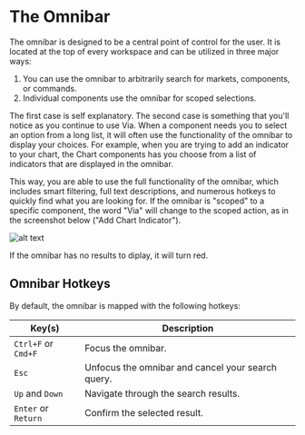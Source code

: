 # The Omnibar

The omnibar is designed to be a central point of control for the user. It is located at the top of every workspace and can be utilized in three major ways:

1. You can use the omnibar to arbitrarily search for markets, components, or commands.
2. Individual components use the omnibar for scoped selections.

The first case is self explanatory. The second case is something that you'll notice as you continue to use Via. When a component needs you to select an option from a long list, it will often use the functionality of the omnibar to display your choices. For example, when you are trying to add an indicator to your chart, the Chart components has you choose from a list of indicators that are displayed in the omnibar.

This way, you are able to use the full functionality of the omnibar, which includes smart filtering, full text descriptions, and numerous hotkeys to quickly find what you are looking for. If the omnibar is "scoped" to a specific component, the word "Via" will change to the scoped action, as in the screenshot below ("Add Chart Indicator").

![alt text](/docs/terminal/images/omnibar-selection.png "Selecting An Indicator With the Omnibar")

If the omnibar has no results to diplay, it will turn red.

## Omnibar Hotkeys

By default, the omnibar is mapped with the following hotkeys:

| Key(s) | Description |
|--------|-------------|
| `Ctrl+F` or `Cmd+F` | Focus the omnibar. |
| `Esc` | Unfocus the omnibar and cancel your search query. |
| `Up` and `Down` | Navigate through the search results. |
| `Enter` or `Return` | Confirm the selected result. |